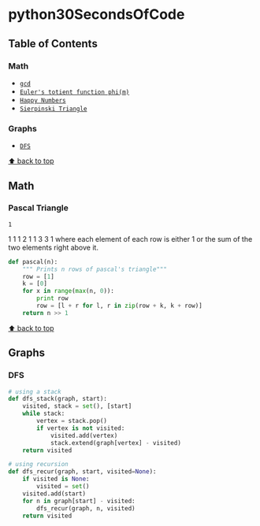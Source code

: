 # python30SecondsOfCode

## Table of Contents

### Math
* [`gcd`](#gcd)
* [`Euler's totient function phi(m)`](#euler-totient-function)
* [`Happy Numbers`](#happy-numbers)
* [`Sierpinski Triangle`](#sierpinski-triangle)

### Graphs
* [`DFS`](#dfs)

[⬆ back to top](#table-of-contents)
## Math
### Pascal Triangle
    1
   1 1
  1 2 1
 1 3 3 1
where each element of each row is either 1 or the sum of the two elements right above it.

```python
def pascal(n):
    """ Prints n rows of pascal's triangle"""
    row = [1]
    k = [0]
    for x in range(max(n, 0)):
        print row
        row = [l + r for l, r in zip(row + k, k + row)]
    return n >> 1
```

[⬆ back to top](#table-of-contents)
## Graphs
### DFS
```python
# using a stack
def dfs_stack(graph, start):
    visited, stack = set(), [start]
    while stack:
        vertex = stack.pop()
        if vertex is not visited:
            visited.add(vertex)
            stack.extend(graph[vertex] - visited)
    return visited

# using recursion
def dfs_recur(graph, start, visited=None):
    if visited is None:
        visited = set()
    visited.add(start)
    for n in graph[start] - visited:
        dfs_recur(graph, n, visited)
    return visited
```